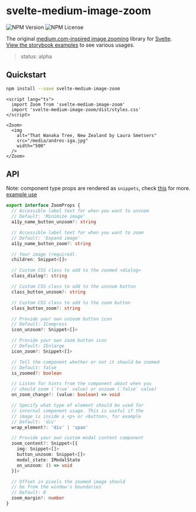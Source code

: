 # svelte-medium-image-zoom

![NPM Version](https://img.shields.io/npm/v/svelte-medium-image-zoom)
![NPM License](https://img.shields.io/npm/l/svelte-medium-image-zoom)

The original [medium.com-inspired image zooming](https://medium.design/image-zoom-on-medium-24d146fc0c20) library for [Svelte](https://svelte.dev/).\
[View the storybook examples](https://moonlitgrace.github.io/svelte-medium-image-zoom/)
to see various usages.

> status: alpha

## Quickstart

```bash
npm install --save svelte-medium-image-zoom
```

```svelte
<script lang="ts">
  import Zoom from 'svelte-medium-image-zoom'
  import 'svelte-medium-image-zoom/dist/styles.css'
</script>

<Zoom>
  <img
    alt="That Wanaka Tree, New Zealand by Laura Smetsers"
    src="/media/andres-iga.jpg"
    width="500"
  />
</Zoom>
```

## API

Note: component type props are rendered as `snippets`, check [this](https://svelte.dev/docs/svelte/snippet) for more.\
[example use](https://github.com/moonlitgrace/svelte-medium-image-zoom/pull/17)

<!-- prettier-ignore-start -->
```typescript
export interface ZoomProps {
  // Accessible label text for when you want to unzoom
  // Default: 'Minimize image'
  a11y_name_button_unzoom?: string

  // Accessible label text for when you want to zoom
  // Default: 'Expand image'
  a11y_name_button_zoom?: string

  // Your image (required).
  children: Snippet<[]>

  // Custom CSS class to add to the zoomed <dialog>
  class_dialog?: string

  // Custom CSS class to add to the unzoom button
  class_button_unzoom?: string

  // Custom CSS class to add to the zoom button
  class_button_zoom?: string

  // Provide your own unzoom button icon
  // Default: ICompress
  icon_unzoom?: Snippet<[]>

  // Provide your own zoom button icon
  // Default: IEnlarge
  icon_zoom?: Snippet<[]>

  // Tell the component whether or not it should be zoomed
  // Default: false
  is_zoomed?: boolean

  // Listen for hints from the component about when you
  // should zoom (`true` value) or unzoom (`false` value)
  on_zoom_change?: (value: boolean) => void

  // Specify what type of element should be used for
  // internal component usage. This is useful if the
  // image is inside a <p> or <button>, for example
  // Default: 'div'
  wrap_element?: 'div' | 'span'

  // Provide your own custom modal content component
  zoom_content?: Snippet<[{
    img: Snippet<[]>
    button_unzoom: Snippet<[]>
    modal_state: IModalState
    on_unzoom: () => void
  }]>

  // Offset in pixels the zoomed image should
  // be from the window's boundaries
  // Default: 0
  zoom_margin?: number
}
```
<!-- prettier-ignore-end -->
